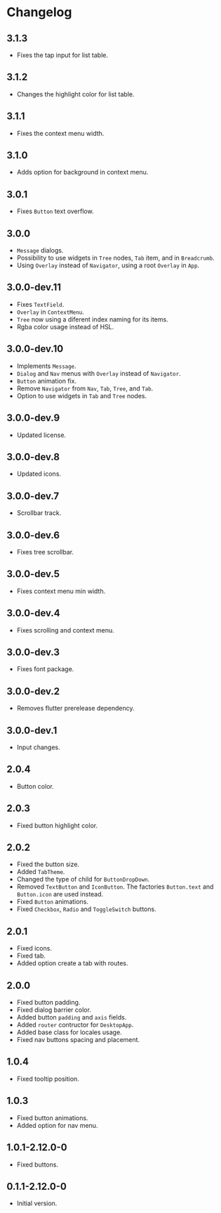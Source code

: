 # Changelog

## 3.1.3

- Fixes the tap input for list table.

## 3.1.2

- Changes the highlight color for list table.

## 3.1.1

- Fixes the context menu width.

## 3.1.0

- Adds option for background in context menu.

## 3.0.1

- Fixes `Button` text overflow.

## 3.0.0

- `Message` dialogs.
- Possibility to use widgets in `Tree` nodes, `Tab` item, and in `Breadcrumb`.
- Using `Overlay` instead of `Navigator`, using a root `Overlay` in `App`.

## 3.0.0-dev.11

- Fixes `TextField`.
- `Overlay` in `ContextMenu`.
- `Tree` now using a diferent index naming for its items.
- Rgba color usage instead of HSL.

## 3.0.0-dev.10

- Implements `Message`.
- `Dialog` and `Nav` menus with `Overlay` instead of `Navigator`.
- `Button` animation fix.
- Remove `Navigator` from `Nav`, `Tab`, `Tree`, and `Tab`.
- Option to use widgets in `Tab` and `Tree` nodes.

## 3.0.0-dev.9

- Updated license.

## 3.0.0-dev.8

- Updated icons.

## 3.0.0-dev.7

- Scrollbar track.

## 3.0.0-dev.6

- Fixes tree scrollbar.

## 3.0.0-dev.5

- Fixes context menu min width.

## 3.0.0-dev.4

- Fixes scrolling and context menu.

## 3.0.0-dev.3

- Fixes font package.

## 3.0.0-dev.2

- Removes flutter prerelease dependency.

## 3.0.0-dev.1

- Input changes.

## 2.0.4

- Button color.

## 2.0.3

- Fixed button highlight color.

## 2.0.2

- Fixed the button size.
- Added `TabTheme`.
- Changed the type of child for `ButtonDropDown`.
- Removed `TextButton` and `IconButton`. The factories `Button.text` and `Button.icon` are used instead.
- Fixed `Button` animations.
- Fixed `Checkbox`, `Radio` and `ToggleSwitch` buttons.

## 2.0.1

- Fixed icons.
- Fixed tab.
- Added option create a tab with routes.

## 2.0.0

- Fixed button padding.
- Fixed dialog barrier color.
- Added button `padding` and `axis` fields.
- Added `router` contructor for `DesktopApp`.
- Added base class for locales usage.
- Fixed nav buttons spacing and placement.

## 1.0.4

- Fixed tooltip position.

## 1.0.3

- Fixed button animations.
- Added option for nav menu.

## 1.0.1-2.12.0-0

- Fixed buttons.

## 0.1.1-2.12.0-0

- Initial version.
